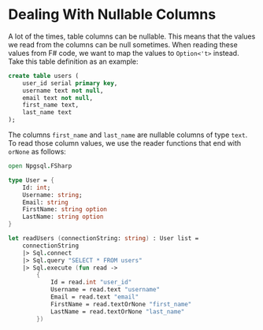 # Dealing With Nullable Columns

A lot of the times, table columns can be nullable. This means that the values we read from the columns can be null sometimes. When reading these values from F# code, we want to map the values to `Option<'t>` instead. Take this table definition as an example:

```sql {highlight: [5, 6]}
create table users (
    user_id serial primary key,
    username text not null,
    email text not null,
    first_name text,
    last_name text
);
```
The columns `first_name` and `last_name` are nullable columns of type `text`. To read those column values, we use the reader functions that end with `orNone` as follows:
```fsharp {highlight: [7, 8, 20, 21]}
open Npgsql.FSharp

type User = {
    Id: int;
    Username: string;
    Email: string
    FirstName: string option
    LastName: string option
}

let readUsers (connectionString: string) : User list =
    connectionString
    |> Sql.connect
    |> Sql.query "SELECT * FROM users"
    |> Sql.execute (fun read ->
        {
            Id = read.int "user_id"
            Username = read.text "username"
            Email = read.text "email"
            FirstName = read.textOrNone "first_name"
            LastName = read.textOrNone "last_name"
        })
```